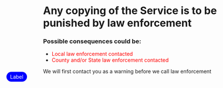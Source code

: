 # Any copying of the Service is to be punished by law enforcement
### Possible consequences could be:
- <span style="color:red">Local law enforcement contacted</span>
- <span style="color:red">County and/or State law enforcement contacted</span>
<div style="position: relative;">
  <span style="position: absolute; top: 10px; left: -100px; background-color: blue; color: white; padding: 5px 10px; border-radius: 50px;">Label</span>
  <p>We will first contact you as a warning before we call law enforcement</p>
</div>


